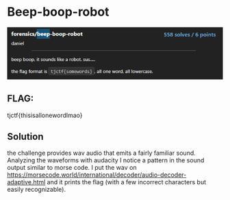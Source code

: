 # Beep-boop-robot
<p align="center">
  <img src="Attachments/Description.png" />
</p>

## FLAG:
tjctf{thisisallonewordlmao}
## Solution


the challenge provides wav audio that emits a fairly familiar sound. Analyzing the waveforms with audacity I notice a pattern in the sound output similar to morse code. I put the wav on https://morsecode.world/international/decoder/audio-decoder-adaptive.html and it prints the flag (with a few incorrect characters but easily recognizable).
